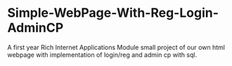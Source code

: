 # Simple-WebPage-With-Reg-Login-AdminCP
A first year Rich Internet Applications Module small project of our own html webpage with implementation of login/reg and admin cp with sql. 
